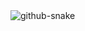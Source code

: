<picture>
  <source media="(prefers-color-scheme: dark)" srcset="https://github.com/satara2358/satara2358/blob/output/github-contribution-grid-snake-dark.svg" />
  <source media="(prefers-color-scheme: light)" srcset="https://github.com/satara2358/satara2358/blob/output/github-contribution-grid-snake.svg" />
  <img alt="github-snake" src="github-snake.svg" />
</picture>
